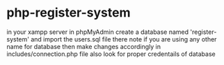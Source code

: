 # php-register-system

in your xampp server in phpMyAdmin create a database named 'register-system' and import the users.sql file there
note if you are using any other name for database then make changes accordingly in includes/connection.php file
also look for proper credentails of database
